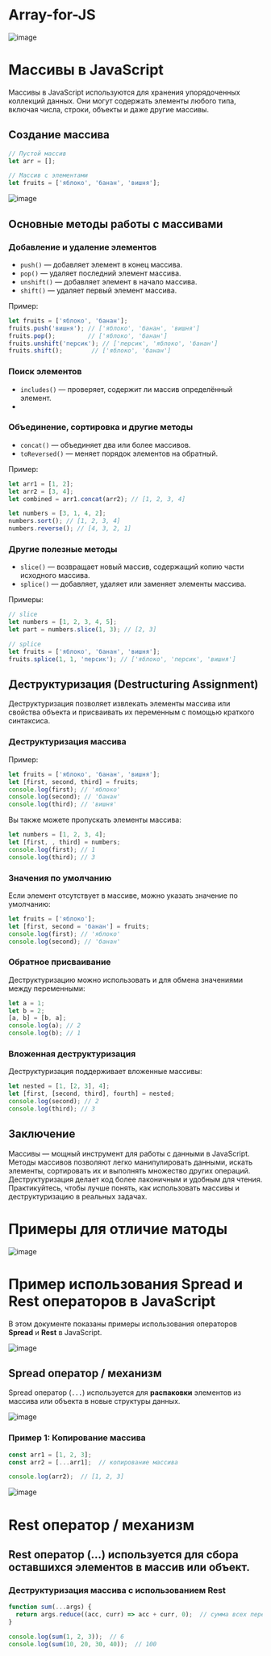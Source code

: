 # Array-for-JS

![image](https://github.com/user-attachments/assets/dd179b5a-cde0-4b43-9a29-10e7ab6ce6c9)

# Массивы в JavaScript

Массивы в JavaScript используются для хранения упорядоченных коллекций данных. Они могут содержать элементы любого типа, включая числа, строки, объекты и даже другие массивы.

## Создание массива
```javascript
// Пустой массив
let arr = [];

// Массив с элементами
let fruits = ['яблоко', 'банан', 'вишня'];
```
![image](https://github.com/user-attachments/assets/c6a93620-c7da-4bfd-9176-382cb568e6db)

## Основные методы работы с массивами
### Добавление и удаление элементов
- `push()` — добавляет элемент в конец массива.
- `pop()` — удаляет последний элемент массива.
- `unshift()` — добавляет элемент в начало массива.
- `shift()` — удаляет первый элемент массива.

Пример:
```javascript
let fruits = ['яблоко', 'банан'];
fruits.push('вишня'); // ['яблоко', 'банан', 'вишня']
fruits.pop();         // ['яблоко', 'банан']
fruits.unshift('персик'); // ['персик', 'яблоко', 'банан']
fruits.shift();        // ['яблоко', 'банан']
```

### Поиск элементов
- `includes()` — проверяет, содержит ли массив определённый элемент.
- 
### Объединение, сортировка и другие методы
- `concat()` — объединяет два или более массивов.
- `toReversed()` — меняет порядок элементов на обратный.

Пример:
```javascript
let arr1 = [1, 2];
let arr2 = [3, 4];
let combined = arr1.concat(arr2); // [1, 2, 3, 4]

let numbers = [3, 1, 4, 2];
numbers.sort(); // [1, 2, 3, 4]
numbers.reverse(); // [4, 3, 2, 1]
```



### Другие полезные методы
- `slice()` — возвращает новый массив, содержащий копию части исходного массива.
- `splice()` — добавляет, удаляет или заменяет элементы массива.

Примеры:
```javascript
// slice
let numbers = [1, 2, 3, 4, 5];
let part = numbers.slice(1, 3); // [2, 3]

// splice
let fruits = ['яблоко', 'банан', 'вишня'];
fruits.splice(1, 1, 'персик'); // ['яблоко', 'персик', 'вишня']
```


## Деструктуризация (Destructuring Assignment)
Деструктуризация позволяет извлекать элементы массива или свойства объекта и присваивать их переменным с помощью краткого синтаксиса.

### Деструктуризация массива

Пример:
```javascript
let fruits = ['яблоко', 'банан', 'вишня'];
let [first, second, third] = fruits;
console.log(first); // 'яблоко'
console.log(second); // 'банан'
console.log(third); // 'вишня'
```

Вы также можете пропускать элементы массива:
```javascript
let numbers = [1, 2, 3, 4];
let [first, , third] = numbers;
console.log(first); // 1
console.log(third); // 3
```

### Значения по умолчанию
Если элемент отсутствует в массиве, можно указать значение по умолчанию:
```javascript
let fruits = ['яблоко'];
let [first, second = 'банан'] = fruits;
console.log(first); // 'яблоко'
console.log(second); // 'банан'
```

### Обратное присваивание
Деструктуризацию можно использовать и для обмена значениями между переменными:
```javascript
let a = 1;
let b = 2;
[a, b] = [b, a];
console.log(a); // 2
console.log(b); // 1
```

### Вложенная деструктуризация
Деструктуризация поддерживает вложенные массивы:
```javascript
let nested = [1, [2, 3], 4];
let [first, [second, third], fourth] = nested;
console.log(second); // 2
console.log(third); // 3
```
## Заключение
Массивы — мощный инструмент для работы с данными в JavaScript. Методы массивов позволяют легко манипулировать данными, искать элементы, сортировать их и выполнять множество других операций. Деструктуризация делает код более лаконичным и удобным для чтения. Практикуйтесь, чтобы лучше понять, как использовать массивы и деструктуризацию в реальных задачах.

# Примеры для отличие матоды


![image](https://github.com/user-attachments/assets/aec8591c-e02b-4263-b363-239d35421767)

# Пример использования Spread и Rest операторов в JavaScript

В этом документе показаны примеры использования операторов **Spread** и **Rest** в JavaScript.

![image](https://github.com/user-attachments/assets/afa8f88d-5d31-466f-b437-8329b90fbe94)


## Spread оператор / механизм

Spread оператор (`...`) используется для **распаковки** элементов из массива или объекта в новые структуры данных.

![image](https://github.com/user-attachments/assets/8ebc97ef-f608-43a5-93ae-c2bb718e26fc)

### Пример 1: Копирование массива

```javascript
const arr1 = [1, 2, 3];
const arr2 = [...arr1];  // копирование массива

console.log(arr2);  // [1, 2, 3]

```


![image](https://github.com/user-attachments/assets/6210fb4d-de2c-4b9e-bcd3-2944d0a8f869)

# Rest оператор / механизм
## Rest оператор (...) используется для сбора оставшихся элементов в массив или объект.

### Деструктуризация массива с использованием Rest


```javascript
function sum(...args) {
  return args.reduce((acc, curr) => acc + curr, 0);  // сумма всех переданных аргументов
}

console.log(sum(1, 2, 3));  // 6
console.log(sum(10, 20, 30, 40));  // 100
```



